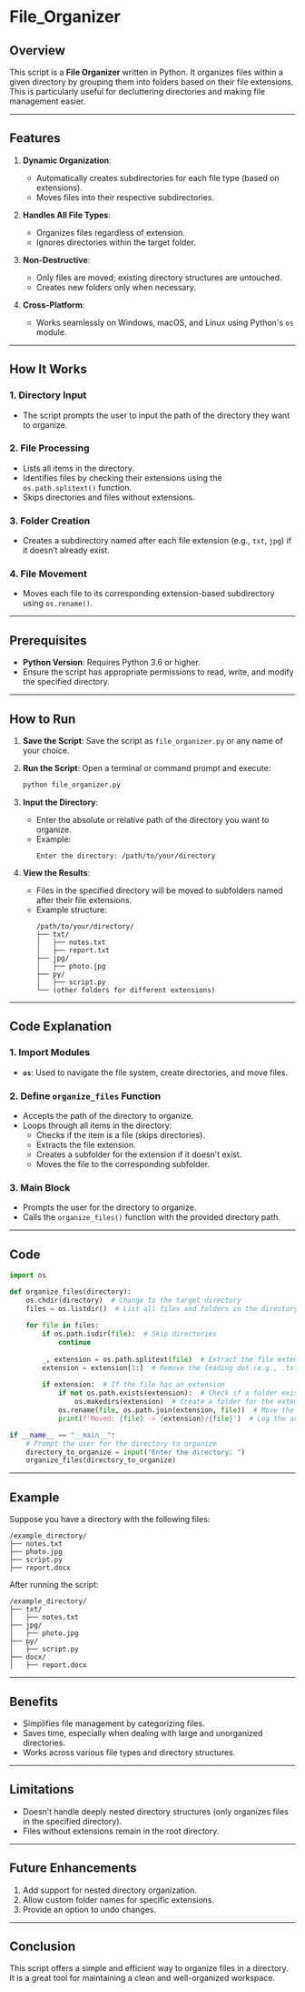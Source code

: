 # File_Organizer

## **Overview**
This script is a **File Organizer** written in Python. It organizes files within a given directory by grouping them into folders based on their file extensions. This is particularly useful for decluttering directories and making file management easier.

---

## **Features**
1. **Dynamic Organization**:
   - Automatically creates subdirectories for each file type (based on extensions).
   - Moves files into their respective subdirectories.

2. **Handles All File Types**:
   - Organizes files regardless of extension.
   - Ignores directories within the target folder.

3. **Non-Destructive**:
   - Only files are moved; existing directory structures are untouched.
   - Creates new folders only when necessary.

4. **Cross-Platform**:
   - Works seamlessly on Windows, macOS, and Linux using Python's `os` module.

---

## **How It Works**

### **1. Directory Input**
- The script prompts the user to input the path of the directory they want to organize.

### **2. File Processing**
- Lists all items in the directory.
- Identifies files by checking their extensions using the `os.path.splitext()` function.
- Skips directories and files without extensions.

### **3. Folder Creation**
- Creates a subdirectory named after each file extension (e.g., `txt`, `jpg`) if it doesn’t already exist.

### **4. File Movement**
- Moves each file to its corresponding extension-based subdirectory using `os.rename()`.

---

## **Prerequisites**

- **Python Version**: Requires Python 3.6 or higher.
- Ensure the script has appropriate permissions to read, write, and modify the specified directory.

---

## **How to Run**

1. **Save the Script**:
   Save the script as `file_organizer.py` or any name of your choice.

2. **Run the Script**:
   Open a terminal or command prompt and execute:
   ```bash
   python file_organizer.py
   ```

3. **Input the Directory**:
   - Enter the absolute or relative path of the directory you want to organize.
   - Example:
     ```
     Enter the directory: /path/to/your/directory
     ```

4. **View the Results**:
   - Files in the specified directory will be moved to subfolders named after their file extensions.
   - Example structure:
     ```
     /path/to/your/directory/
     ├── txt/
     │   ├── notes.txt
     │   ├── report.txt
     ├── jpg/
     │   ├── photo.jpg
     ├── py/
     │   ├── script.py
     └── (other folders for different extensions)
     ```

---

## **Code Explanation**

### **1. Import Modules**
- **`os`**: Used to navigate the file system, create directories, and move files.

### **2. Define `organize_files` Function**
- Accepts the path of the directory to organize.
- Loops through all items in the directory:
  - Checks if the item is a file (skips directories).
  - Extracts the file extension.
  - Creates a subfolder for the extension if it doesn’t exist.
  - Moves the file to the corresponding subfolder.

### **3. Main Block**
- Prompts the user for the directory to organize.
- Calls the `organize_files()` function with the provided directory path.

---

## **Code**
```python
import os

def organize_files(directory):
    os.chdir(directory)  # Change to the target directory
    files = os.listdir()  # List all files and folders in the directory
    
    for file in files:
        if os.path.isdir(file):  # Skip directories
            continue
        
        _, extension = os.path.splitext(file)  # Extract the file extension
        extension = extension[1:]  # Remove the leading dot (e.g., .txt -> txt)
        
        if extension:  # If the file has an extension
            if not os.path.exists(extension):  # Check if a folder exists for the extension
                os.makedirs(extension)  # Create a folder for the extension
            os.rename(file, os.path.join(extension, file))  # Move the file
            print(f'Moved: {file} -> {extension}/{file}')  # Log the action

if __name__ == "__main__":
    # Prompt the user for the directory to organize
    directory_to_organize = input("Enter the directory: ")
    organize_files(directory_to_organize)
```

---

## **Example**
Suppose you have a directory with the following files:
```
/example_directory/
├── notes.txt
├── photo.jpg
├── script.py
├── report.docx
```

After running the script:
```
/example_directory/
├── txt/
│   ├── notes.txt
├── jpg/
│   ├── photo.jpg
├── py/
│   ├── script.py
├── docx/
│   ├── report.docx
```

---

## **Benefits**
- Simplifies file management by categorizing files.
- Saves time, especially when dealing with large and unorganized directories.
- Works across various file types and directory structures.

---

## **Limitations**
- Doesn’t handle deeply nested directory structures (only organizes files in the specified directory).
- Files without extensions remain in the root directory.

---

## **Future Enhancements**
1. Add support for nested directory organization.
2. Allow custom folder names for specific extensions.
3. Provide an option to undo changes.

---

## **Conclusion**
This script offers a simple and efficient way to organize files in a directory. It is a great tool for maintaining a clean and well-organized workspace.
